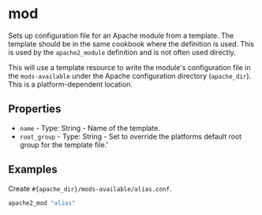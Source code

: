 # mod

Sets up configuration file for an Apache module from a template. The template should be in the same cookbook where the definition is used. This is used by the `apache2_module` definition and is not often used directly.

This will use a template resource to write the module's configuration file in the `mods-available` under the Apache configuration directory (`apache_dir`). This is a platform-dependent location.

## Properties

- `name` - Type: String - Name of the template.
- `root_group` - Type: String - Set to override the platforms default root group for the template file.'

## Examples

Create `#{apache_dir}/mods-available/alias.conf`.

```ruby
apache2_mod "alias"
```
